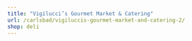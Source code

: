 ```yaml
---
title: "Vigilucci’s Gourmet Market & Catering"
url: /carlsbad/vigiluccis-gourmet-market-and-catering-2/
shop: deli
---
```

